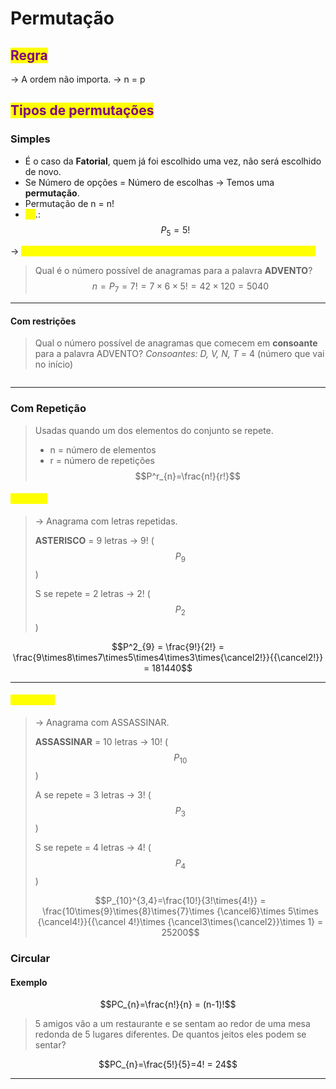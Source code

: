 # Permutação

## <mark style="color:purple;">Regra</mark>

→ A ordem não importa. → n = p

## <mark style="color:purple;">Tipos de permutações</mark>

### Simples

* É o caso da **Fatorial**, quem já foi escolhido uma vez, não será escolhido de novo.
* Se Número de opções = Número de escolhas → Temos uma **permutação**.
* Permutação de n = n!
* <mark style="color:yellow;">Ex</mark>.: $$P_{5} = 5!$$&#x20;

→ <mark style="color:yellow;">Anagramas (com letras distintas) são permutações simples frequentes.</mark>

> Qual é o número possível de anagramas para a palavra **ADVENTO**? $$n = P_{7} = 7! = 7\times6\times5! = 42\times120 = 5040$$

***

#### Com restrições

> Qual o número possível de anagramas que comecem em **consoante** para a palavra ADVENTO? _Consoantes: D, V, N, T_ = 4 (número que vai no início)&#x20;

<figure><img src="https://i.imgur.com/m5NVzoy.png" alt=""><figcaption></figcaption></figure>

***

### Com Repetição

> Usadas quando um dos elementos do conjunto se repete.
>
> * n = número de elementos
> * r = número de repetições $$P^r_{n}=\frac{n!}{r!}$$

#### <mark style="color:yellow;">Exemplo</mark>

> → Anagrama com letras repetidas.&#x20;
>
> **ASTERISCO** = 9 letras → 9! ($$P_{9}$$)&#x20;
>
> S se repete = 2 letras → 2! ($$P_{2}$$)

$$P^2_{9} = \frac{9!}{2!} = \frac{9\times8\times7\times5\times4\times3\times{\cancel2!}}{{\cancel2!}} = 181440$$

***

#### <mark style="color:yellow;">Exemplo 2</mark>

> → Anagrama com ASSASSINAR.&#x20;
>
> **ASSASSINAR** = 10 letras → 10! ($$P_{10}$$)&#x20;
>
> A se repete = 3 letras → 3! ($$P_{3}$$)&#x20;
>
> S se repete = 4 letras → 4! ($$P_{4}$$)
>
> $$P_{10}^{3,4}=\frac{10!}{3!\times{4!}} = \frac{10\times{9}\times{8}\times{7}\times {\cancel6}\times 5\times {\cancel4!}}{{\cancel 4!}\times {\cancel3\times{\cancel2}}\times 1} = 25200$$

### Circular

#### Exemplo

$$PC_{n}=\frac{n!}{n} = (n-1)!$$

> 5 amigos vão a um restaurante e se sentam ao redor de uma mesa redonda de 5 lugares diferentes. De quantos jeitos eles podem se sentar?

$$PC_{n}=\frac{5!}{5}=4! = 24$$

***

